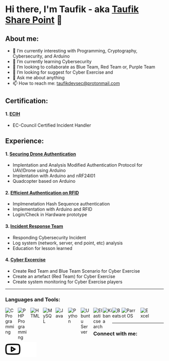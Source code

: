 # Hi there, I'm Taufik - aka [Taufik Share Point](https://www.youtube.com/channel/UCMTHX_NLtyHDU_ZtLdw9-cA/videos) 👋
## About me:
- 🔭 I’m currently interesting with Programming, Cryptography, Cybersecurity, and Arduino
- 🌱 I’m currently learning Cybersecurity
- 👯 I’m looking to collaborate as Blue Team, Red Team or, Purple Team 
- 🤔 I’m looking for suggest for Cyber Exercise and 
- 💬 Ask me about anything
- 📫 How to reach me: taufikdevsec@protonmail.com

## Certification:

#### 1. [ECIH](https://www.eccouncil.org/programs/ec-council-certified-incident-handler-ecih/) 
   - EC-Council Certified Incident Handler

## Experience:
#### 1. [Securing Drone Authentication](https://docplayer.info/113576930-Implementasi-algoritma-present-sebagai-pengamanan-data-autentikasi-rfid-pada-uav-berbasis-arduino.html)
   - Implentation and Analysis Modified Authentication Protocol for UAV/Drone using Arduino
   - Implentation with Arduino and nRF24l01
   - Quadcopter based on Arduino
#### 2. [Efficient Authentication on RFID](https://ieeexplore.ieee.org/abstract/document/8168531)
   - Implmenetation Hash Sequence authentication
   - Implementation with Arduino and RFID
   - Login/Check in Hardware prototype
#### 3. [Incident Response Team](cynet.com/incident-response/incident-response-team-a-blueprint-for-success/)
   - Responding Cybersecurity Incident
   - Log system (network, server, end point, etc) analysis
   - Education for lesson learned
#### 4. [Cyber Excercise](https://www.vic.gov.au/sites/default/files/2019-08/Vic-Gov-Cyber-Exercise-guide.pdf)
   - Create Red Team and Blue Team Scenario for Cyber Exercise
   - Create an artefact (Red Team) for Cyber Exercise
   - Create system monitoring for Cyber Exercise players
   
---

### Languages and Tools:

[<img align="left" alt="C Programming" width="30px" src="https://upload.wikimedia.org/wikipedia/commons/1/18/C_Programming_Language.svg" style="padding-right:10px;" />][webdev]
[<img align="left" alt="PHP Programming" width="30px" src="https://upload.wikimedia.org/wikipedia/commons/2/27/PHP-logo.svg" style="padding-right:10px;" />][webdev]
[<img align="left" alt="HTML" width="30px" src="https://upload.wikimedia.org/wikipedia/commons/6/61/HTML5_logo_and_wordmark.svg" style="padding-right:10px;" />][webdev]
[<img align="left" alt="MySQL" width="30px" src="https://cdn.jsdelivr.net/gh/devicons/devicon/icons/mysql/mysql-original.svg" style="padding-right:10px;" />][webdev]
[<img align="left" alt="Java" width="30px" src="https://images.contentstack.io/v3/assets/bltefdd0b53724fa2ce/blt46ce123aa5cce4cd/5ed7c169b275f97304667bad/logo-integrations-java.svg" style="padding-right:10px;" />][webdev]
[<img align="left" alt="Python" width="30px" src="https://upload.wikimedia.org/wikipedia/commons/thumb/c/c3/Python-logo-notext.svg/110px-Python-logo-notext.svg.png?20100317150552" style="padding-right:10px;" />][webdev]
[<img align="left" alt="Ubuntu Server" width="30px" src="https://upload.wikimedia.org/wikipedia/commons/a/ab/Logo-ubuntu_cof-orange-hex.svg" style="padding-right:10px;" />][webdev]
[<img align="left" alt="Elasticsearch" width="30px" src="https://static-www.elastic.co/v3/assets/bltefdd0b53724fa2ce/blt36f2da8d650732a0/5d0823c3d8ff351753cbc99f/logo-elasticsearch-32-color.svg" style="padding-right:0px;" />][webdev]
[<img align="left" alt="Kibana" width="30px" src="https://static-www.elastic.co/v3/assets/bltefdd0b53724fa2ce/blt4466841eed0bf232/5d082a5e97f2babb5af907ee/logo-kibana-32-color.svg" style="padding-right:0px;" />][webdev]
[<img align="left" alt="Beats" width="30px" src="https://images.contentstack.io/v3/assets/bltefdd0b53724fa2ce/blta3a797dfc3d80de3/5d0c1b1977f34fd55839ab58/logo-beats-32-color.svg" style="padding-right:0px;" />][webdev]
[<img align="left" alt="Parrot OS" width="50px" src="https://upload.wikimedia.org/wikipedia/commons/4/45/Parrot_Logo.png" style="padding-right:10px;" />][webdev]
[<img align="left" alt="Excel" width="30px" src="https://is2-ssl.mzstatic.com/image/thumb/Purple126/v4/a8/fd/5a/a8fd5a84-c6f1-355f-3b9f-6e86598efaa3/XCEL.png/1200x630bb.png" style="padding-right:10px;" />][webdev]


<br />
<br />

---


### Connect with me:

[![website](./img/youtube-light.svg)](https://www.youtube.com/channel/UCMTHX_NLtyHDU_ZtLdw9-cA#gh-light-mode-only)
[![website](./img/youtube-dark.svg)](https://www.youtube.com/channel/UCMTHX_NLtyHDU_ZtLdw9-cA#gh-dark-mode-only)


[webdev]: https://github.com/TaufikSharePoint/TaufikSharePoint
